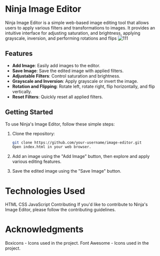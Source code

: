 # Ninja Image Editor

Ninja Image Editor is a simple web-based image editing tool that allows users to apply various filters and transformations to images. It provides an intuitive interface for adjusting saturation, and brightness, applying grayscale, inversion, and performing rotations and flips
![111](https://github.com/fari03/Ninja-Image-Editor/assets/92734995/8f67a2ea-907e-4e4d-b0a1-dd48f695fb01)


## Features

- **Add Image**: Easily add images to the editor.
- **Save Image**: Save the edited image with applied filters.
- **Adjustable Filters**: Control saturation and brightness.
- **Grayscale and Inversion**: Apply grayscale or invert the image.
- **Rotation and Flipping**: Rotate left, rotate right, flip horizontally, and flip vertically.
- **Reset Filters**: Quickly reset all applied filters.

## Getting Started

To use Ninja's Image Editor, follow these simple steps:

1. Clone the repository:

   ```bash
   git clone https://github.com/your-username/image-editor.git
   Open index.html in your web browser.

2. Add an image using the "Add Image" button, then explore and apply various editing features.

3. Save the edited image using the "Save Image" button.

# Technologies Used
HTML
CSS
JavaScript
Contributing
If you'd like to contribute to Ninja's Image Editor, please follow the contributing guidelines.

# Acknowledgments
Boxicons - Icons used in the project.
Font Awesome - Icons used in the project.

